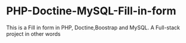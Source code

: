 # PHP-Doctine-MySQL-Fill-in-form
This is a Fill in form in PHP, Doctine,Boostrap and MySQL. A Full-stack project in other words
